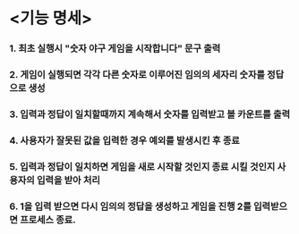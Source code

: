 # <기능 명세>

### 1. 최초 실행시 "숫자 야구 게임을 시작합니다" 문구 출력

### 2. 게임이 실행되면 각각 다른 숫자로 이루어진 임의의 세자리 숫자를 정답으로 생성

### 3. 입력과 정답이 일치할때까지 계속해서 숫자를 입력받고 볼 카운트를 출력

### 4. 사용자가 잘못된 값을 입력한 경우 예외를 발생시킨 후 종료

### 5. 입력과 정답이 일치하면 게임을 새로 시작할 것인지 종료 시킬 것인지 사용자의 입력을 받아 처리

### 6. 1을 입력 받으면 다시 임의의 정답을 생성하고 게임을 진행 2를 입력받으면 프로세스 종료.
